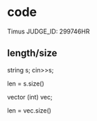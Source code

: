 # code

Timus JUDGE_ID: 299746HR

## length/size
string s; cin>>s;

len = s.size()

vector (int) vec;

len = vec.size()

